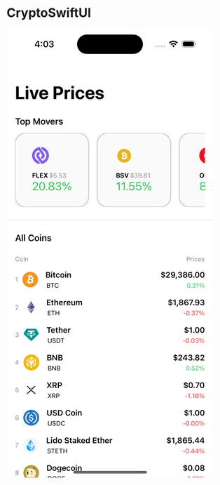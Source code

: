 # CryptoSwiftUI
![](https://github.com/albae69/CryptoSwiftUI/blob/main/Simulator%20Screenshot%20-%20iPhone%2014%20Pro%20-%202023-07-31%20at%2016.03.14.png)
